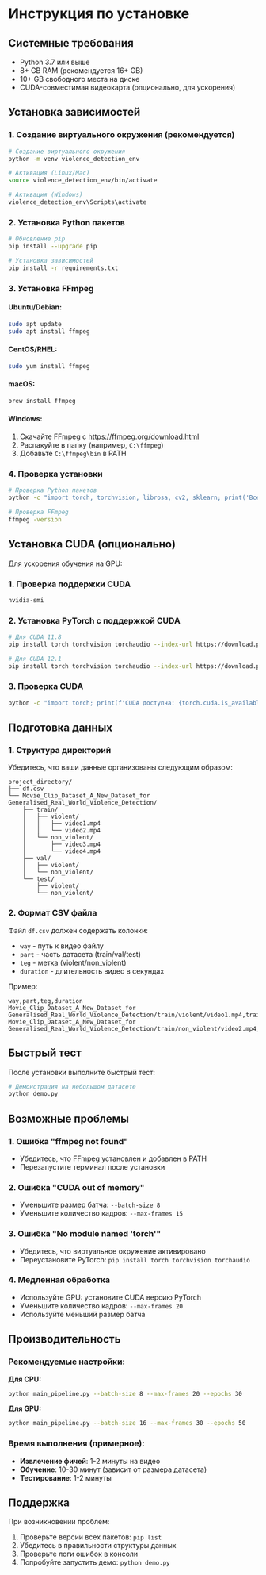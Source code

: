 # Инструкция по установке

## Системные требования

- Python 3.7 или выше
- 8+ GB RAM (рекомендуется 16+ GB)
- 10+ GB свободного места на диске
- CUDA-совместимая видеокарта (опционально, для ускорения)

## Установка зависимостей

### 1. Создание виртуального окружения (рекомендуется)

```bash
# Создание виртуального окружения
python -m venv violence_detection_env

# Активация (Linux/Mac)
source violence_detection_env/bin/activate

# Активация (Windows)
violence_detection_env\Scripts\activate
```

### 2. Установка Python пакетов

```bash
# Обновление pip
pip install --upgrade pip

# Установка зависимостей
pip install -r requirements.txt
```

### 3. Установка FFmpeg

#### Ubuntu/Debian:
```bash
sudo apt update
sudo apt install ffmpeg
```

#### CentOS/RHEL:
```bash
sudo yum install ffmpeg
```

#### macOS:
```bash
brew install ffmpeg
```

#### Windows:
1. Скачайте FFmpeg с https://ffmpeg.org/download.html
2. Распакуйте в папку (например, `C:\ffmpeg`)
3. Добавьте `C:\ffmpeg\bin` в PATH

### 4. Проверка установки

```bash
# Проверка Python пакетов
python -c "import torch, torchvision, librosa, cv2, sklearn; print('Все пакеты установлены успешно')"

# Проверка FFmpeg
ffmpeg -version
```

## Установка CUDA (опционально)

Для ускорения обучения на GPU:

### 1. Проверка поддержки CUDA
```bash
nvidia-smi
```

### 2. Установка PyTorch с поддержкой CUDA
```bash
# Для CUDA 11.8
pip install torch torchvision torchaudio --index-url https://download.pytorch.org/whl/cu118

# Для CUDA 12.1
pip install torch torchvision torchaudio --index-url https://download.pytorch.org/whl/cu121
```

### 3. Проверка CUDA
```bash
python -c "import torch; print(f'CUDA доступна: {torch.cuda.is_available()}')"
```

## Подготовка данных

### 1. Структура директорий
Убедитесь, что ваши данные организованы следующим образом:

```
project_directory/
├── df.csv
└── Movie_Clip_Dataset_A_New_Dataset_for Generalised_Real_World_Violence_Detection/
    ├── train/
    │   ├── violent/
    │   │   ├── video1.mp4
    │   │   └── video2.mp4
    │   └── non_violent/
    │       ├── video3.mp4
    │       └── video4.mp4
    ├── val/
    │   ├── violent/
    │   └── non_violent/
    └── test/
        ├── violent/
        └── non_violent/
```

### 2. Формат CSV файла
Файл `df.csv` должен содержать колонки:
- `way` - путь к видео файлу
- `part` - часть датасета (train/val/test)
- `teg` - метка (violent/non_violent)
- `duration` - длительность видео в секундах

Пример:
```csv
way,part,teg,duration
Movie_Clip_Dataset_A_New_Dataset_for Generalised_Real_World_Violence_Detection/train/violent/video1.mp4,train,violent,5.123
Movie_Clip_Dataset_A_New_Dataset_for Generalised_Real_World_Violence_Detection/train/non_violent/video2.mp4,train,non_violent,4.567
```

## Быстрый тест

После установки выполните быстрый тест:

```bash
# Демонстрация на небольшом датасете
python demo.py
```

## Возможные проблемы

### 1. Ошибка "ffmpeg not found"
- Убедитесь, что FFmpeg установлен и добавлен в PATH
- Перезапустите терминал после установки

### 2. Ошибка "CUDA out of memory"
- Уменьшите размер батча: `--batch-size 8`
- Уменьшите количество кадров: `--max-frames 15`

### 3. Ошибка "No module named 'torch'"
- Убедитесь, что виртуальное окружение активировано
- Переустановите PyTorch: `pip install torch torchvision torchaudio`

### 4. Медленная обработка
- Используйте GPU: установите CUDA версию PyTorch
- Уменьшите количество кадров: `--max-frames 20`
- Используйте меньший размер батча

## Производительность

### Рекомендуемые настройки:

**Для CPU:**
```bash
python main_pipeline.py --batch-size 8 --max-frames 20 --epochs 30
```

**Для GPU:**
```bash
python main_pipeline.py --batch-size 16 --max-frames 30 --epochs 50
```

### Время выполнения (примерное):

- **Извлечение фичей**: 1-2 минуты на видео
- **Обучение**: 10-30 минут (зависит от размера датасета)
- **Тестирование**: 1-2 минуты

## Поддержка

При возникновении проблем:
1. Проверьте версии всех пакетов: `pip list`
2. Убедитесь в правильности структуры данных
3. Проверьте логи ошибок в консоли
4. Попробуйте запустить демо: `python demo.py`
